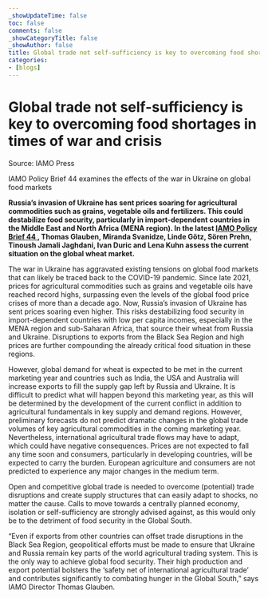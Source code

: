 ```yaml
---
_showUpdateTime: false
toc: false
comments: false
_showCategoryTitle: false
_showAuthor: false
title: Global trade not self-sufficiency is key to overcoming food shortages in times of war and crisis
categories:
- [blogs]
---
```


<div class="col-md-12 ce-bodytext ce-intext">
    <h1>
        Global trade not self-sufficiency is key to overcoming food shortages
        in times of war and crisis
    </h1>
    <p>Source: IAMO Press</p>
    <p class="subheader">
        IAMO Policy Brief 44 examines the effects of the war in Ukraine on global
        food markets
    </p>
    <p>
        <strong>
            Russia’s invasion of Ukraine has sent prices soaring for agricultural
            commodities such as grains, vegetable oils and fertilizers. This could
            destabilize food security, particularly in import-dependent countries in
            the Middle East and North Africa (MENA region). In the latest
            <a href="/fileadmin/user_upload/Bilder_und_Dokumente/05-publikationen/IAMO_Policy_Brief/IAMO_Policy_Brief_44_ENG.pdf">
                IAMO Policy Brief 44
            </a>
            , Thomas Glauben, Miranda Svanidze, Linde Götz, Sören Prehn, Tinoush Jamali
            Jaghdani, Ivan Duric and Lena Kuhn assess the current situation on the
            global wheat market.
        </strong>
    </p>
    <p>
        The war in Ukraine has aggravated existing tensions on global food markets
        that can likely be traced back to the COVID-19 pandemic. Since late 2021,
        prices for agricultural commodities such as grains and vegetable oils have
        reached record highs, surpassing even the levels of the global food price
        crises of more than a decade ago. Now, Russia’s invasion of Ukraine has
        sent prices soaring even higher. This risks destabilizing food security
        in import-dependent countries with low per capita incomes, especially in
        the MENA region and sub-Saharan Africa, that source their wheat from Russia
        and Ukraine. Disruptions to exports from the Black Sea Region and high
        prices are further compounding the already critical food situation in these
        regions.
    </p>
    <p>
        However, global demand for wheat is expected to be met in the current
        marketing year and countries such as India, the USA and Australia will
        increase exports to fill the supply gap left by Russia and Ukraine. It
        is difficult to predict what will happen beyond this marketing year, as
        this will be determined by the development of the current conflict in addition
        to agricultural fundamentals in key supply and demand regions. However,
        preliminary forecasts do not predict dramatic changes in the global trade
        volumes of key agricultural commodities in the coming marketing year. Nevertheless,
        international agricultural trade flows may have to adapt, which could have
        negative consequences. Prices are not expected to fall any time soon and
        consumers, particularly in developing countries, will be expected to carry
        the burden. European agriculture and consumers are not predicted to experience
        any major changes in the medium term.
    </p>
    <p>
        Open and competitive global trade is needed to overcome (potential) trade
        disruptions and create supply structures that can easily adapt to shocks,
        no matter the cause. Calls to move towards a centrally planned economy,
        isolation or self-sufficiency are strongly advised against, as this would
        only be to the detriment of food security in the Global South.
    </p>
    <p>
        “Even if exports from other countries can offset trade disruptions in
        the Black Sea Region, geopolitical efforts must be made to ensure that
        Ukraine and Russia remain key parts of the world agricultural trading system.
        This is the only way to achieve global food security. Their high production
        and export potential bolsters the ‘safety net of international agricultural
        trade’ and contributes significantly to combating hunger in the Global
        South,” says IAMO Director Thomas Glauben.
    </p>
</div>
